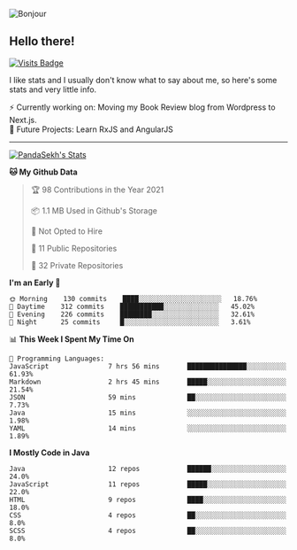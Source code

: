 ![Bonjour](https://i.redd.it/ayih4qogh2a51.png)

## Hello there!
[![Visits Badge](https://badges.pufler.dev/visits/PandaSekh/PandaSekh)](https://alessiofranceschi.me)

I like stats and I usually don't know what to say about me, so here's some stats and very little info.

⚡ Currently working on: Moving my Book Review blog from Wordpress to Next.js.  
🤔 Future Projects: Learn RxJS and AngularJS

---

[![PandaSekh's Stats](https://github-readme-stats.vercel.app/api?username=PandaSekh)](https://alessiofranceschi.me)

<!--START_SECTION:waka-->
**🐱 My Github Data** 

> 🏆 98 Contributions in the Year 2021
 > 
> 📦 1.1 MB Used in Github's Storage 
 > 
> 🚫 Not Opted to Hire
 > 
> 📜 11 Public Repositories 
 > 
> 🔑 32 Private Repositories  
 > 
**I'm an Early 🐤** 

```text
🌞 Morning    130 commits    ████░░░░░░░░░░░░░░░░░░░░░   18.76% 
🌆 Daytime    312 commits    ███████████░░░░░░░░░░░░░░   45.02% 
🌃 Evening    226 commits    ████████░░░░░░░░░░░░░░░░░   32.61% 
🌙 Night      25 commits     █░░░░░░░░░░░░░░░░░░░░░░░░   3.61%

```


📊 **This Week I Spent My Time On** 

```text
💬 Programming Languages: 
JavaScript               7 hrs 56 mins       ███████████████░░░░░░░░░░   61.93% 
Markdown                 2 hrs 45 mins       █████░░░░░░░░░░░░░░░░░░░░   21.54% 
JSON                     59 mins             ██░░░░░░░░░░░░░░░░░░░░░░░   7.73% 
Java                     15 mins             ░░░░░░░░░░░░░░░░░░░░░░░░░   1.98% 
YAML                     14 mins             ░░░░░░░░░░░░░░░░░░░░░░░░░   1.89%

```

**I Mostly Code in Java** 

```text
Java                     12 repos            ██████░░░░░░░░░░░░░░░░░░░   24.0% 
JavaScript               11 repos            █████░░░░░░░░░░░░░░░░░░░░   22.0% 
HTML                     9 repos             ████░░░░░░░░░░░░░░░░░░░░░   18.0% 
CSS                      4 repos             ██░░░░░░░░░░░░░░░░░░░░░░░   8.0% 
SCSS                     4 repos             ██░░░░░░░░░░░░░░░░░░░░░░░   8.0%

```



<!--END_SECTION:waka-->

